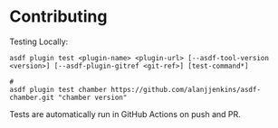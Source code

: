 # Contributing

Testing Locally:

```shell
asdf plugin test <plugin-name> <plugin-url> [--asdf-tool-version <version>] [--asdf-plugin-gitref <git-ref>] [test-command*]

#
asdf plugin test chamber https://github.com/alanjjenkins/asdf-chamber.git "chamber version"
```

Tests are automatically run in GitHub Actions on push and PR.
